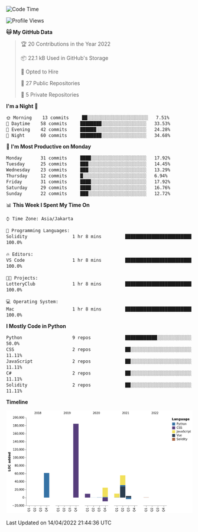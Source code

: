 <!--START_SECTION:waka-->
![Code Time](http://img.shields.io/badge/Code%20Time-972%20hrs%2012%20mins-blue)

![Profile Views](http://img.shields.io/badge/Profile%20Views-58-blue)

**🐱 My GitHub Data** 

> 🏆 20 Contributions in the Year 2022
 > 
> 📦 22.1 kB Used in GitHub's Storage 
 > 
> 💼 Opted to Hire
 > 
> 📜 27 Public Repositories 
 > 
> 🔑 5 Private Repositories  
 > 
**I'm a Night 🦉** 

```text
🌞 Morning    13 commits     ██░░░░░░░░░░░░░░░░░░░░░░░   7.51% 
🌆 Daytime    58 commits     ████████░░░░░░░░░░░░░░░░░   33.53% 
🌃 Evening    42 commits     ██████░░░░░░░░░░░░░░░░░░░   24.28% 
🌙 Night      60 commits     ████████░░░░░░░░░░░░░░░░░   34.68%

```
📅 **I'm Most Productive on Monday** 

```text
Monday       31 commits     ████░░░░░░░░░░░░░░░░░░░░░   17.92% 
Tuesday      25 commits     ███░░░░░░░░░░░░░░░░░░░░░░   14.45% 
Wednesday    23 commits     ███░░░░░░░░░░░░░░░░░░░░░░   13.29% 
Thursday     12 commits     █░░░░░░░░░░░░░░░░░░░░░░░░   6.94% 
Friday       31 commits     ████░░░░░░░░░░░░░░░░░░░░░   17.92% 
Saturday     29 commits     ████░░░░░░░░░░░░░░░░░░░░░   16.76% 
Sunday       22 commits     ███░░░░░░░░░░░░░░░░░░░░░░   12.72%

```


📊 **This Week I Spent My Time On** 

```text
⌚︎ Time Zone: Asia/Jakarta

💬 Programming Languages: 
Solidity                 1 hr 8 mins         █████████████████████████   100.0%

🔥 Editors: 
VS Code                  1 hr 8 mins         █████████████████████████   100.0%

🐱‍💻 Projects: 
LotteryClub              1 hr 8 mins         █████████████████████████   100.0%

💻 Operating System: 
Mac                      1 hr 8 mins         █████████████████████████   100.0%

```

**I Mostly Code in Python** 

```text
Python                   9 repos             ████████████░░░░░░░░░░░░░   50.0% 
CSS                      2 repos             ██░░░░░░░░░░░░░░░░░░░░░░░   11.11% 
JavaScript               2 repos             ██░░░░░░░░░░░░░░░░░░░░░░░   11.11% 
C#                       2 repos             ██░░░░░░░░░░░░░░░░░░░░░░░   11.11% 
Solidity                 2 repos             ██░░░░░░░░░░░░░░░░░░░░░░░   11.11%

```


**Timeline**

![Chart not found](https://raw.githubusercontent.com/yafiabiyyu/yafiabiyyu/master/charts/bar_graph.png) 


 Last Updated on 14/04/2022 21:44:36 UTC
<!--END_SECTION:waka-->
